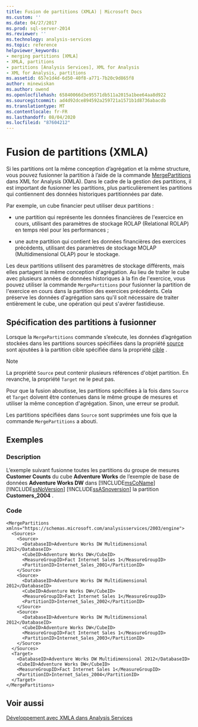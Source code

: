 ```yaml
---
title: Fusion de partitions (XMLA) | Microsoft Docs
ms.custom: ''
ms.date: 04/27/2017
ms.prod: sql-server-2014
ms.reviewer: ''
ms.technology: analysis-services
ms.topic: reference
helpviewer_keywords:
- merging partitions [XMLA]
- XMLA, partitions
- partitions [Analysis Services], XML for Analysis
- XML for Analysis, partitions
ms.assetid: 657e1d4d-6d50-40f8-a771-7b20c9d865f8
author: minewiskan
ms.author: owend
ms.openlocfilehash: 65840066d3e95571db511a2015a1bee64aa8d922
ms.sourcegitcommit: ad4d92dce894592a259721a1571b1d8736abacdb
ms.translationtype: MT
ms.contentlocale: fr-FR
ms.lasthandoff: 08/04/2020
ms.locfileid: "87604212"
---
```

# <a name="merging-partitions-xmla"></a>Fusion de partitions (XMLA)
  Si les partitions ont la même conception d’agrégation et la même structure, vous pouvez fusionner la partition à l’aide de la commande [MergePartitions](https://docs.microsoft.com/bi-reference/xmla/xml-elements-commands/mergepartitions-element-xmla) dans XML for Analysis (XMLA). Dans le cadre de la gestion des partitions, il est important de fusionner les partitions, plus particulièrement les partitions qui contiennent des données historiques partitionnées par date.  
  
 Par exemple, un cube financier peut utiliser deux partitions :  
  
-   une partition qui représente les données financières de l'exercice en cours, utilisant des paramètres de stockage ROLAP (Relational ROLAP) en temps réel pour les performances ;  
  
-   une autre partition qui contient les données financières des exercices précédents, utilisant des paramètres de stockage MOLAP (Multidimensional OLAP) pour le stockage.  
  
 Les deux partitions utilisent des paramètres de stockage différents, mais elles partagent la même conception d'agrégation. Au lieu de traiter le cube avec plusieurs années de données historiques à la fin de l'exercice, vous pouvez utiliser la commande `MergePartitions` pour fusionner la partition de l'exercice en cours dans la partition des exercices précédents. Cela préserve les données d'agrégation sans qu'il soit nécessaire de traiter entièrement le cube, une opération qui peut s'avérer fastidieuse.  
  
## <a name="specifying-partitions-to-merge"></a>Spécification des partitions à fusionner  
 Lorsque la `MergePartitions` commande s’exécute, les données d’agrégation stockées dans les partitions sources spécifiées dans la propriété [source](https://docs.microsoft.com/bi-reference/xmla/xml-elements-properties/source-element-xmla) sont ajoutées à la partition cible spécifiée dans la propriété [cible](https://docs.microsoft.com/bi-reference/xmla/xml-elements-properties/target-element-xmla) .  
  
> [!NOTE]  
>  La propriété `Source` peut contenir plusieurs références d'objet partition. En revanche, la propriété `Target` ne le peut pas.  
  
 Pour que la fusion aboutisse, les partitions spécifiées à la fois dans `Source` et `Target` doivent être contenues dans le même groupe de mesures et utiliser la même conception d'agrégation. Sinon, une erreur se produit.  
  
 Les partitions spécifiées dans `Source` sont supprimées une fois que la commande `MergePartitions` a abouti.  
  
## <a name="examples"></a>Exemples  
  
### <a name="description"></a>Description  
 L’exemple suivant fusionne toutes les partitions du groupe de mesures **Customer Counts** du cube **Adventure Works** de l’exemple de base de données **Adventure Works DW** dans [!INCLUDE[msCoName](../../includes/msconame-md.md)] [!INCLUDE[ssNoVersion](../../includes/ssnoversion-md.md)] [!INCLUDE[ssASnoversion](../../includes/ssasnoversion-md.md)] la partition **Customers_2004** .  
  
### <a name="code"></a>Code  
  
```  
<MergePartitions xmlns="https://schemas.microsoft.com/analysisservices/2003/engine">  
  <Sources>  
    <Source>  
      <DatabaseID>Adventure Works DW Multidimensional 2012</DatabaseID>  
      <CubeID>Adventure Works DW</CubeID>  
      <MeasureGroupID>Fact Internet Sales 1</MeasureGroupID>  
      <PartitionID>Internet_Sales_2001</PartitionID>  
    </Source>  
    <Source>  
      <DatabaseID>Adventure Works DW Multidimensional 2012</DatabaseID>  
      <CubeID>Adventure Works DW</CubeID>  
      <MeasureGroupID>Fact Internet Sales 1</MeasureGroupID>  
      <PartitionID>Internet_Sales_2002</PartitionID>  
    </Source>  
    <Source>  
      <DatabaseID>Adventure Works DW Multidimensional 2012</DatabaseID>  
      <CubeID>Adventure Works DW</CubeID>  
      <MeasureGroupID>Fact Internet Sales 1</MeasureGroupID>  
      <PartitionID>Internet_Sales_2003</PartitionID>  
    </Source>  
  </Sources>  
  <Target>  
    <DatabaseID>Adventure Works DW Multidimensional 2012</DatabaseID>  
    <CubeID>Adventure Works DW</CubeID>  
    <MeasureGroupID>Fact Internet Sales 1</MeasureGroupID>  
    <PartitionID>Internet_Sales_2004</PartitionID>  
  </Target>  
</MergePartitions>  
```  
  
## <a name="see-also"></a>Voir aussi  
 [Développement avec XMLA dans Analysis Services](developing-with-xmla-in-analysis-services.md)  
  
  
